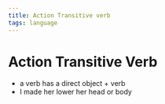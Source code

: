 ```yaml
---
title: Action Transitive verb
tags: language
---
```


# Action Transitive Verb
- a verb has a direct object + verb
- I made her lower her head or body




























